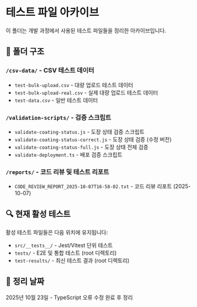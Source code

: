 # 테스트 파일 아카이브

이 폴더는 개발 과정에서 사용된 테스트 파일들을 정리한 아카이브입니다.

## 📁 폴더 구조

### `/csv-data/` - CSV 테스트 데이터
- `test-bulk-upload.csv` - 대량 업로드 테스트 데이터
- `test-bulk-upload-real.csv` - 실제 대량 업로드 테스트 데이터
- `test-data.csv` - 일반 테스트 데이터

### `/validation-scripts/` - 검증 스크립트
- `validate-coating-status.js` - 도장 상태 검증 스크립트
- `validate-coating-status-correct.js` - 도장 상태 검증 (수정 버전)
- `validate-coating-status-full.js` - 도장 상태 전체 검증
- `validate-deployment.ts` - 배포 검증 스크립트

### `/reports/` - 코드 리뷰 및 테스트 리포트
- `CODE_REVIEW_REPORT_2025-10-07T16-58-02.txt` - 코드 리뷰 리포트 (2025-10-07)

## 🔍 현재 활성 테스트

활성 테스트 파일들은 다음 위치에 유지됩니다:
- `src/__tests__/` - Jest/Vitest 단위 테스트
- `tests/` - E2E 및 통합 테스트 (root 디렉토리)
- `test-results/` - 최신 테스트 결과 (root 디렉토리)

## 📝 정리 날짜

2025년 10월 23일 - TypeScript 오류 수정 완료 후 정리
